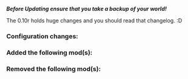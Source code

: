***Before Updating ensure that you take a backup of your world!***

The 0.10r holds huge changes and you should read that changelog. :D

### **__Configuration changes:__**


### **__Added the following mod(s):__**


### **__Removed the following mod(s):__**
